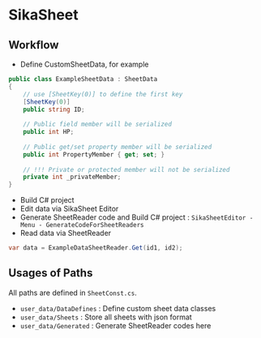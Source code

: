 # SikaSheet
## Workflow
- Define CustomSheetData, for example
```csharp
public class ExampleSheetData : SheetData
{
	// use [SheetKey(0)] to define the first key
	[SheetKey(0)]
	public string ID;
	
	// Public field member will be serialized
	public int HP;
	
	// Public get/set property member will be serialized
	public int PropertyMember { get; set; }
	
	// !!! Private or protected member will not be serialized
	private int _privateMember;
}
```

- Build C# project
- Edit data via SikaSheet Editor
- Generate SheetReader code and Build C# project : `SikaSheetEditor - Menu - GenerateCodeForSheetReaders`
- Read data via SheetReader
```cs
var data = ExampleDataSheetReader.Get(id1, id2);
```

## Usages of Paths
All paths are defined in `SheetConst.cs`.
- `user_data/DataDefines` : Define custom sheet data classes
- `user_data/Sheets` : Store all sheets with json format  
- `user_data/Generated` : Generate SheetReader codes here  
